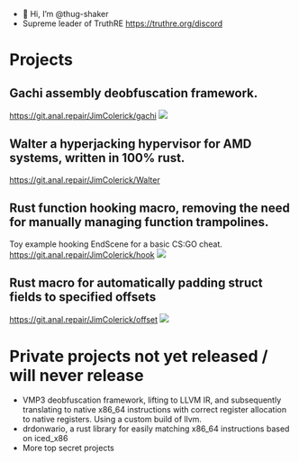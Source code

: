 - 👋 Hi, I’m @thug-shaker
- Supreme leader of TruthRE https://truthre.org/discord

# Projects
## Gachi assembly deobfuscation framework.
https://git.anal.repair/JimColerick/gachi
![](https://cdn.discordapp.com/attachments/1063575966242316358/1094763618890948638/image.psd4.gif)

## Walter a hyperjacking hypervisor for AMD systems, written in 100% rust.
https://git.anal.repair/JimColerick/Walter

## Rust function hooking macro, removing the need for manually managing function trampolines.
Toy example hooking EndScene for a basic CS:GO cheat.
https://git.anal.repair/JimColerick/hook
![](https://cdn.discordapp.com/attachments/1058991093267574857/1111231143346458684/image.png)

## Rust macro for automatically padding struct fields to specified offsets
https://git.anal.repair/JimColerick/offset
![](https://cdn.discordapp.com/attachments/1058991093267574857/1111229319533039676/image.png)


# Private projects not yet released / will never release
- VMP3 deobfuscation framework, lifting to LLVM IR, and subsequently translating to native x86_64 instructions with correct register allocation to native registers.
Using a custom build of llvm.
- drdonwario, a rust library for easily matching x86_64 instructions based on iced_x86
- More top secret projects
<!---
thug-shaker/thug-shaker is a ✨ special ✨ repository because its `README.md` (this file) appears on your GitHub profile.
You can click the Preview link to take a look at your changes.
--->
